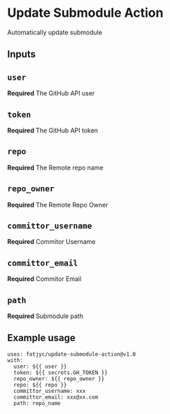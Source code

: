 # Update Submodule Action

Automatically update submodule

## Inputs

## `user`

**Required** The GitHub API user

## `token`

**Required** The GitHub API token

## `repo`

**Required** The Remote repo name

## `repo_owner`

**Required** The Remote Repo Owner

## `committor_username`

**Required** Commitor Username

## `committor_email`

**Required** Commitor Email

## `path`

**Required** Submodule path

## Example usage

```
uses: fatjyc/update-submodule-action@v1.0
with:
  user: ${{ user }}
  token: ${{ secrets.GH_TOKEN }}
  repo_owner: ${{ repo_owner }}
  repo: ${{ repo }}
  committor_username: xxx
  committor_email: xxx@xx.com
  path: repo_name
```